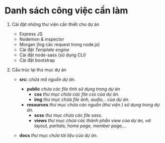 # Danh sách công việc cần làm

1. Cài đặt những thư viện cần thiết cho dự án
   - Express JS
   - Nodemon & inspector
   - Morgan (log các request trong node.js)
   - Cài đặt _Template engine_
   - Cài đặt node-sass (sử dụng CLI)
   - Cài đặt bootstrap
2. Cấu trúc lại thư mục dự án

   - **src:** _chứa mã nguồn dự án_.

     - **public** _chứa các file tĩnh sử dụng trong dự án_
       - **css** _thư mục chứa các file css của dự án._
       - **img** _thư mục chứa file ảnh, audio,.. của dự án._
     - **resources** _thư mục chứa các nguồn (thư viện ) sử dụng trong dự án._
       - **scss** _thư mục chứa các file sass._
       - **views** _thư mục chứa các thành phần view của dự án, vd: layout, partials, home page, member page,..._

   - **docs** _thư mục chứa tài liệu của dự án._
